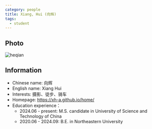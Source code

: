 ```yaml
---
category: people
title: Xiang, Hui (向辉)
tags:
  - student
---
```


## Photo

![heqian](https://github.com/ustc-ivclab/ustc-ivclab.github.io/assets/116997215/3694b868-a9e3-414e-a893-40db390f8c4c)

## Information

- Chinese name: 向辉
- English name: Xiang Hui
- Interests: 摄影、徒步、骑车
- Homepage: https://xh-a.github.io/home/
- Education experience：
  - 2024.06 - present: M.S. candidate in University of Science and Technology of China
  - 2020.06 - 2024.09: B.E. in Northeastern University